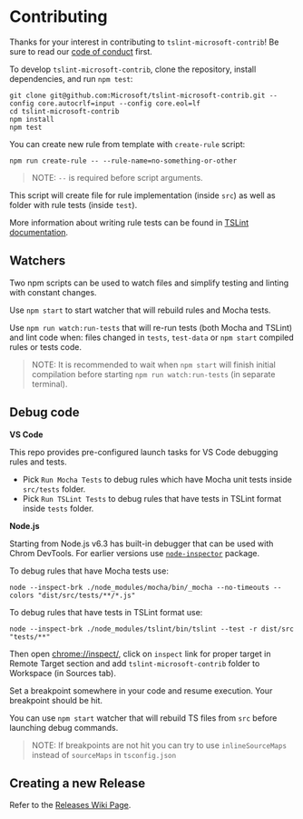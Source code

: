 # Contributing

Thanks for your interest in contributing to `tslint-microsoft-contrib`!
Be sure to read our [code of conduct](./CODE_OF_CONDUCT.md) first.

To develop `tslint-microsoft-contrib`, clone the repository, install dependencies, and run `npm test`:

```shell
git clone git@github.com:Microsoft/tslint-microsoft-contrib.git --config core.autocrlf=input --config core.eol=lf
cd tslint-microsoft-contrib
npm install
npm test
```

You can create new rule from template with `create-rule` script:

```shell
npm run create-rule -- --rule-name=no-something-or-other
```

> NOTE: `--` is required before script arguments.

This script will create file for rule implementation (inside `src`) as well as folder with rule tests (inside `test`).

More information about writing rule tests can be found in [TSLint documentation](https://palantir.github.io/tslint/develop/testing-rules/).

## Watchers

Two npm scripts can be used to watch files and simplify testing and linting with constant changes.

Use `npm start` to start watcher that will rebuild rules and Mocha tests.

Use `npm run watch:run-tests` that will re-run tests (both Mocha and TSLint) and lint code when: files changed in `tests`, `test-data` or `npm start` compiled rules or tests code.

> NOTE: It is recommended to wait when `npm start` will finish initial compilation before starting `npm run watch:run-tests` (in separate terminal).

## Debug code

**VS Code**

This repo provides pre-configured launch tasks for VS Code debugging rules and tests.

-   Pick `Run Mocha Tests` to debug rules which have Mocha unit tests inside `src/tests` folder.
-   Pick `Run TSLint Tests` to debug rules that have tests in TSLint format inside `tests` folder.

**Node.js**

Starting from Node.js v6.3 has built-in debugger that can be used with Chrom DevTools. For earlier versions use [`node-inspector`](https://www.npmjs.com/package/node-inspector) package.

To debug rules that have Mocha tests use:

```shell
node --inspect-brk ./node_modules/mocha/bin/_mocha --no-timeouts --colors "dist/src/tests/**/*.js"
```

To debug rules that have tests in TSLint format use:

```shell
node --inspect-brk ./node_modules/tslint/bin/tslint --test -r dist/src "tests/**"
```

Then open [chrome://inspect/](chrome://inspect/), click on `inspect` link for proper target in Remote Target section and add `tslint-microsoft-contrib` folder to Workspace (in Sources tab).

Set a breakpoint somewhere in your code and resume execution. Your breakpoint should be hit.

You can use `npm start` watcher that will rebuild TS files from `src` before launching debug commands.

> NOTE: If breakpoints are not hit you can try to use `inlineSourceMaps` instead of `sourceMaps` in `tsconfig.json`

## Creating a new Release

Refer to the [Releases Wiki Page](https://github.com/Microsoft/tslint-microsoft-contrib/wiki/Releases).
